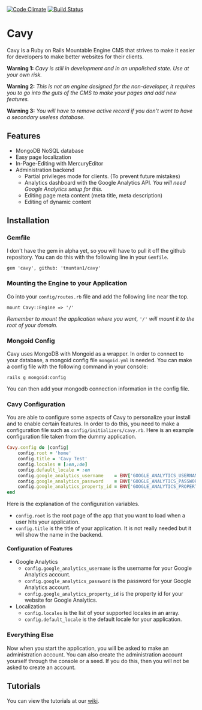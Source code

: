 [![Code Climate](https://codeclimate.com/github/tmuntan1/cavy.png)](https://codeclimate.com/github/tmuntan1/cavy)
[![Build Status](https://travis-ci.org/tmuntan1/cavy.png)](https://travis-ci.org/tmuntan1/cavy)

# Cavy

Cavy is a Ruby on Rails Mountable Engine CMS that strives to make it easier for developers to make better websites for their clients.

**Warning 1:**
*Cavy is still in development and in an unpolished state.  Use at your own risk.*

**Warning 2:**
*This is not an engine designed for the non-developer, it requires you to go into the guts of the CMS to make your pages and add new features.*

**Warning 3:**
*You will have to remove active record if you don't want to have a secondary useless database.*

## Features

* MongoDB NoSQL database
* Easy page localization
* In-Page-Editing with MercuryEditor
* Administration backend
    * Partial privileges mode for clients. (To prevent future mistakes)
    * Analytics dashboard with the Google Analytics API.  *You will need Google Analytics setup for this.*
    * Editing page meta content (meta title, meta description)
    * Editing of dynamic content

## Installation

### Gemfile

I don't have the gem in alpha yet, so you will have to pull it off the github repository.  You can do this with the following line in your `Gemfile`.

    gem 'cavy', github: 'tmuntan1/cavy'

### Mounting the Engine to your Application

Go into your `config/routes.rb` file and add the following line near the top.

    mount Cavy::Engine => '/'

*Remember to mount the application where you want, `'/'` will mount it to the root of your domain.*

### Mongoid Config

Cavy uses MongoDB with Mongoid as a wrapper. In order to connect to your database, a mongoid config file `mongoid.yml` is needed.  You can make a config file with the following command in your console:

    rails g mongoid:config

You can then add your mongodb connection information in the config file.

### Cavy Configuration

You are able to configure some aspects of Cavy to personalize your install and to enable certain features.  In order to do this, you need to make a configuration file such as `config/initializers/cavy.rb`. Here is an example configuration file taken from the dummy application.

```ruby
Cavy.config do |config|
    config.root = 'home'
    config.title = 'Cavy Test'
    config.locales = [:en,:de]
    config.default_locale = :en
    config.google_analytics_username    = ENV['GOOGLE_ANALYTICS_USERNAME']
    config.google_analytics_password    = ENV['GOOGLE_ANALYTICS_PASSWORD']
    config.google_analytics_property_id = ENV['GOOGLE_ANALYTICS_PROPERTY_ID']
end
```

Here is the explanation of the configuration variables.

* `config.root` is the root page of the app that you want to load when a user hits your application.
* `config.title` is the title of your application.  It is not really needed but it will show the name in the backend.

#### Configuration of Features

* Google Analytics
    * `config.google_analytics_username` is the username for your Google Analytics account.
    * `config.google_analytics_password` is the password for your Google Analytics account.
    * `config.google_analytics_property_id` is the property id for your website for Google Analytics.
* Localization
    * `config.locales` is the list of your supported locales in an array.
    * `config.default_locale` is the default locale for your application.

### Everything Else

Now when you start the application, you will be asked to make an administration account.  You can also create the administration account yourself through the console or a seed.  If you do this, then you will not be asked to create an account.

## Tutorials

You can view the tutorials at our [wiki](http://www.github.com/tmuntan1/cavy/wiki).
